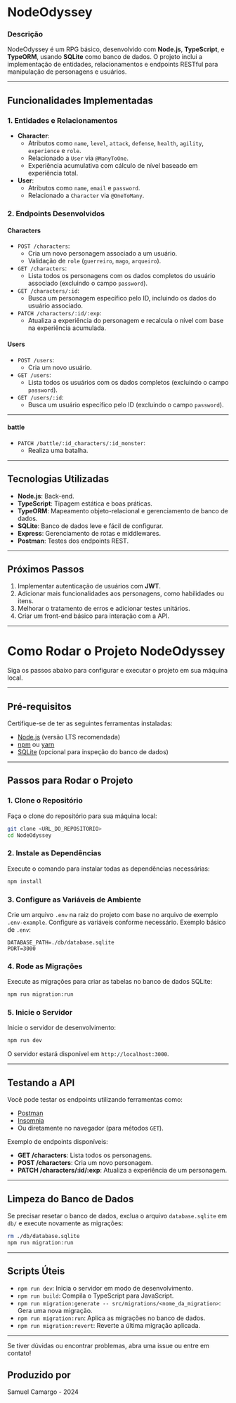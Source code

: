 
# NodeOdyssey

### Descrição
NodeOdyssey é um RPG básico, desenvolvido com **Node.js**, **TypeScript**, e **TypeORM**, usando **SQLite** como banco de dados. 
O projeto inclui a implementação de entidades, relacionamentos e endpoints RESTful para manipulação de personagens e usuários.

---

## Funcionalidades Implementadas

### 1. Entidades e Relacionamentos
- **Character**:
  - Atributos como `name`, `level`, `attack`, `defense`, `health`, `agility`, `experience` e `role`.
  - Relacionado a `User` via `@ManyToOne`.
  - Experiência acumulativa com cálculo de nível baseado em experiência total.
- **User**:
  - Atributos como `name`, `email` e `password`.
  - Relacionado a `Character` via `@OneToMany`.

### 2. Endpoints Desenvolvidos

#### **Characters**
- `POST /characters`:
  - Cria um novo personagem associado a um usuário.
  - Validação de `role` (`guerreiro`, `mago`, `arqueiro`).
- `GET /characters`:
  - Lista todos os personagens com os dados completos do usuário associado (excluindo o campo `password`).
- `GET /characters/:id`:
  - Busca um personagem específico pelo ID, incluindo os dados do usuário associado.
- `PATCH /characters/:id/:exp`:
  - Atualiza a experiência do personagem e recalcula o nível com base na experiência acumulada.

#### **Users**
- `POST /users`:
  - Cria um novo usuário.
- `GET /users`:
  - Lista todos os usuários com os dados completos (excluindo o campo `password`).
- `GET /users/:id`:
  - Busca um usuário específico pelo ID (excluindo o campo `password`).

---

#### **battle**
- `PATCH /battle/:id_characters/:id_monster`:
  - Realiza uma batalha.
---

## Tecnologias Utilizadas
- **Node.js**: Back-end.
- **TypeScript**: Tipagem estática e boas práticas.
- **TypeORM**: Mapeamento objeto-relacional e gerenciamento de banco de dados.
- **SQLite**: Banco de dados leve e fácil de configurar.
- **Express**: Gerenciamento de rotas e middlewares.
- **Postman**: Testes dos endpoints REST.

---

## Próximos Passos
1. Implementar autenticação de usuários com **JWT**.
2. Adicionar mais funcionalidades aos personagens, como habilidades ou itens.
3. Melhorar o tratamento de erros e adicionar testes unitários.
4. Criar um front-end básico para interação com a API.

---

# Como Rodar o Projeto NodeOdyssey

Siga os passos abaixo para configurar e executar o projeto em sua máquina local.

---

## Pré-requisitos

Certifique-se de ter as seguintes ferramentas instaladas:
- [Node.js](https://nodejs.org) (versão LTS recomendada)
- [npm](https://www.npmjs.com/) ou [yarn](https://yarnpkg.com/)
- [SQLite](https://sqlite.org/) (opcional para inspeção do banco de dados)

---

## Passos para Rodar o Projeto

### 1. Clone o Repositório

Faça o clone do repositório para sua máquina local:
```bash
git clone <URL_DO_REPOSITORIO>
cd NodeOdyssey
```

### 2. Instale as Dependências

Execute o comando para instalar todas as dependências necessárias:
```bash
npm install
```

### 3. Configure as Variáveis de Ambiente

Crie um arquivo `.env` na raiz do projeto com base no arquivo de exemplo `.env-example`. Configure as variáveis conforme necessário. Exemplo básico de `.env`:
```env
DATABASE_PATH=./db/database.sqlite
PORT=3000
```

### 4. Rode as Migrações

Execute as migrações para criar as tabelas no banco de dados SQLite:
```bash
npm run migration:run
```

### 5. Inicie o Servidor

Inicie o servidor de desenvolvimento:
```bash
npm run dev
```

O servidor estará disponível em `http://localhost:3000`.

---

## Testando a API

Você pode testar os endpoints utilizando ferramentas como:
- [Postman](https://www.postman.com/)
- [Insomnia](https://insomnia.rest/)
- Ou diretamente no navegador (para métodos `GET`).

Exemplo de endpoints disponíveis:
- **GET /characters**: Lista todos os personagens.
- **POST /characters**: Cria um novo personagem.
- **PATCH /characters/:id/:exp**: Atualiza a experiência de um personagem.

---

## Limpeza do Banco de Dados

Se precisar resetar o banco de dados, exclua o arquivo `database.sqlite` em `db/` e execute novamente as migrações:
```bash
rm ./db/database.sqlite
npm run migration:run
```

---

## Scripts Úteis

- `npm run dev`: Inicia o servidor em modo de desenvolvimento.
- `npm run build`: Compila o TypeScript para JavaScript.
- `npm run migration:generate -- src/migrations/<nome_da_migration>`: Gera uma nova migração.
- `npm run migration:run`: Aplica as migrações no banco de dados.
- `npm run migration:revert`: Reverte a última migração aplicada.

---

Se tiver dúvidas ou encontrar problemas, abra uma issue ou entre em contato!

## Produzido por
Samuel Camargo - 2024